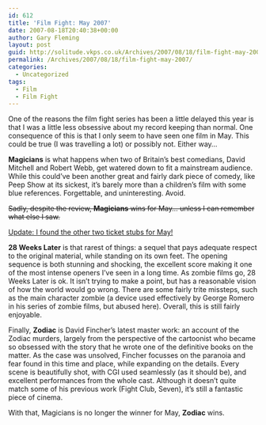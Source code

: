 ```yaml
---
id: 612
title: 'Film Fight: May 2007'
date: 2007-08-18T20:40:38+00:00
author: Gary Fleming
layout: post
guid: http://solitude.vkps.co.uk/Archives/2007/08/18/film-fight-may-2007/
permalink: /Archives/2007/08/18/film-fight-may-2007/
categories:
  - Uncategorized
tags:
  - Film
  - Film Fight
---
```

One of the reasons the film fight series has been a little delayed this year is that I was a little less obsessive about my record keeping than normal. One consequence of this is that I only seem to have seen one film in May. This could be true (I was travelling a lot) or possibly not. Either way&#8230;

**Magicians** is what happens when two of Britain&#8217;s best comedians, David Mitchell and Robert Webb, get watered down to fit a mainstream audience. While this could&#8217;ve been another great and fairly dark piece of comedy, like Peep Show at its sickest, it&#8217;s barely more than a children&#8217;s film with some blue references. Forgettable, and uninteresting. Avoid.

<del datetime="2007-08-18T23:10:26+00:00">Sadly, despite the review, <strong>Magicians</strong> wins for May&#8230; unless I can remember what else I saw.</del>

<ins datetime="2007-08-18T23:10:26+00:00">Update: I found the other two ticket stubs for May!</ins>

**28 Weeks Later** is that rarest of things: a sequel that pays adequate respect to the original material, while standing on its own feet. The opening sequence is both stunning and shocking, the excellent score making it one of the most intense openers I&#8217;ve seen in a long time. As zombie films go, 28 Weeks Later is ok. It isn&#8217;t trying to make a point, but has a reasonable vision of how the world would go wrong. There are some fairly trite missteps, such as the main character zombie (a device used effectively by George Romero in his series of zombie films, but abused here). Overall, this is still fairly enjoyable.

Finally, **Zodiac** is David Fincher&#8217;s latest master work: an account of the Zodiac murders, largely from the perspective of the cartoonist who became so obsessed with the story that he wrote one of the definitive books on the matter. As the case was unsolved, Fincher focusses on the paranoia and fear found in this time and place, while expanding on the details. Every scene is beautifully shot, with CGI used seamlessly (as it should be), and excellent performances from the whole cast. Although it doesn&#8217;t quite match some of his previous work (Fight Club, Seven), it&#8217;s still a fantastic piece of cinema.

With that, Magicians is no longer the winner for May, **Zodiac** wins.